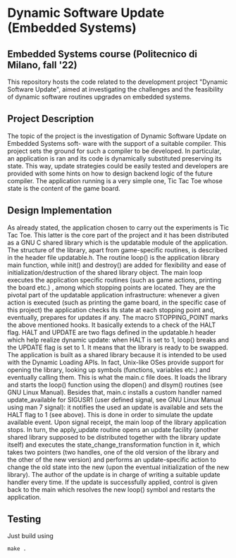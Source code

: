 # Dynamic Software Update (Embedded Systems)

## Embedded Systems course (Politecnico di Milano, fall '22)  

This repository hosts the code related to the development project "Dynamic Software Update", aimed at investigating the challenges and 
the feasibility of dynamic software routines upgrades on embedded systems.   

## Project Description
The topic of the project is the investigation of Dynamic Software Update on Embedded Systems soft-
ware with the support of a suitable compiler. This project sets the ground for such a compiler to be
developed. In particular, an application is ran and its code is dynamically substituted preserving its
state. This way, update strategies could be easily tested and developers are provided with some hints
on how to design backend logic of the future compiler. The application running is a very simple one,
Tic Tac Toe whose state is the content of the game board.

## Design Implementation
As already stated, the application chosen to carry out the experiments is Tic Tac Toe. This latter is the core part of
the project and it has been distributed as a GNU C shared library which is the updatable module
of the application. The structure of the library, apart from game-specific routines, is described in the
header file updatable.h. The routine loop() is the application library main function, while init() and
destroy() are added for flexibility and ease of initialization/destruction of the shared library object. The
main loop executes the application specific routines (such as game actions, printing the board etc.)
, among which stopping points are located. They are the pivotal part of the updatable application
infrastructure: whenever a given action is executed (such as printing the game board, in the specific
case of this project) the application checks its state at each stopping point and, eventually, prepares for
updates if any. The macro STOPPING_POINT marks the above mentioned hooks. It basically extends
to a check of the HALT flag. HALT and UPDATE are two flags defined in the updatable.h header which
help realize dynamic update: when HALT is set to 1, loop() breaks and the UPDATE flag is set to 1. It
means that the library is ready to be swapped.
The application is built as a shared library because it is intended to be used with the Dynamic Loading
APIs. In fact, Unix-like OSes provide support for opening the library, looking up symbols (functions,
variables etc.) and eventually calling them. This is what the main.c file does. It loads the library and
starts the loop() function using the dlopen() and dlsym() routines (see GNU Linux Manual).
Besides that, main.c installs a custom handler named update_available for SIGUSR1 (user defined
signal, see GNU Linux Manual using man 7 signal): it notifies the used an update is available and sets
the HALT flag to 1 (see above). This is done in order to simulate the update available event. Upon
signal receipt, the main loop of the library application stops. In turn, the apply_update routine opens an
update facility (another shared library supposed to be distributed together with the library update itself)
and executes the state_change_transformation function in it, which takes two pointers (two handles,
one of the old version of the library and the other of the new version) and performs an update-specific
action to change the old state into the new (upon the eventual initialization of the new library). The
author of the update is in charge of writing a suitable update handler every time.
If the update is successfully applied, control is given back to the main which resolves the new loop()
symbol and restarts the application.

## Testing
Just build using 
```
make .
```
